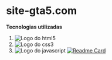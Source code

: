 # site-gta5.com
**Tecnologias utilizadas**
1. ![Logo do html5](https://github.com/filipeoliveira-03/sitedogta5/assets/158044004/45fcee15-361a-4ec8-8f04-b8cc15e20f85)
2. ![Logo do css3](https://github.com/filipeoliveira-03/sitedogta5/assets/158044004/3578445f-09b0-441b-9240-95be62d3760b)
3. ![Logo do javascript](https://github.com/filipeoliveira-03/sitedogta5/assets/158044004/e2c0e7fe-4736-49b8-bb6b-cf4229a6f9ac)
[![Readme Card](https://github-readme-stats.vercel.app/api/pin/?username=filipecode-03&repo=github-readme-stats)](https://github.com/filipecode-03/sitedogta5)
